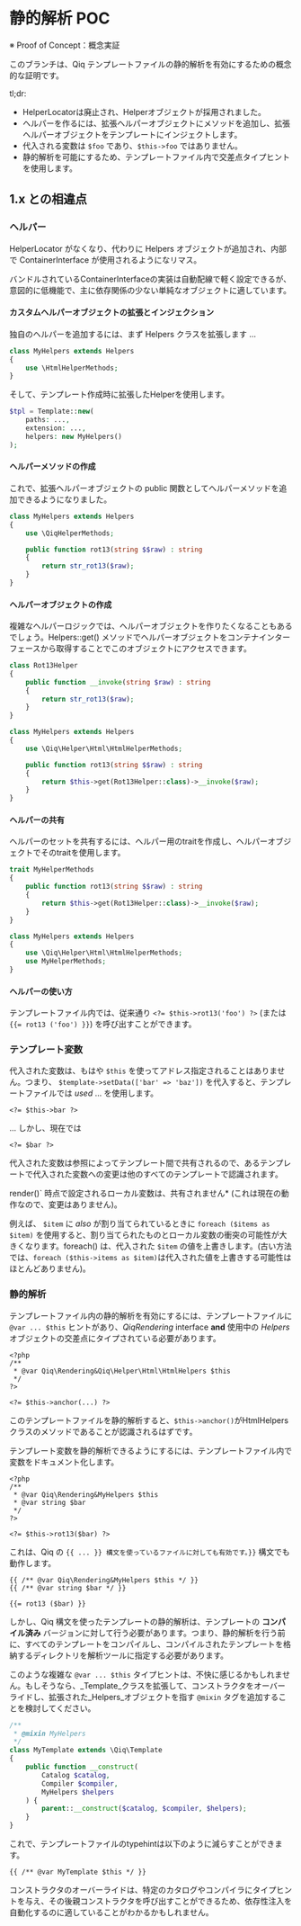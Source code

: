 # 静的解析 POC

※ Proof of Concept：概念実証

このブランチは、Qiq テンプレートファイルの静的解析を有効にするための概念的な証明です。

tl;dr:

- HelperLocatorは廃止され、Helperオブジェクトが採用されました。
- ヘルパーを作るには、拡張ヘルパーオブジェクトにメソッドを追加し、拡張ヘルパーオブジェクトをテンプレートにインジェクトします。
- 代入される変数は `$foo` であり、`$this->foo` ではありません。
- 静的解析を可能にするため、テンプレートファイル内で交差点タイプヒントを使用します。

## 1.x との相違点

### ヘルパー

HelperLocator がなくなり、代わりに Helpers オブジェクトが追加され、内部で ContainerInterface が使用されるようになリマス。

バンドルされているContainerInterfaceの実装は自動配線で軽く設定できるが、意図的に低機能で、主に依存関係の少ない単純なオブジェクトに適しています。

#### カスタムヘルパーオブジェクトの拡張とインジェクション

独自のヘルパーを追加するには、まず Helpers クラスを拡張します ...

```php
class MyHelpers extends Helpers
{
    use \HtmlHelperMethods;
}
```

そして、テンプレート作成時に拡張したHelperを使用します。

```php
$tpl = Template::new(
    paths: ...,
    extension: ...,
    helpers: new MyHelpers()
);
```

#### ヘルパーメソッドの作成

これで、拡張ヘルパーオブジェクトの public 関数としてヘルパーメソッドを追加できるようになりました。

```php
class MyHelpers extends Helpers
{
    use \QiqHelperMethods;

    public function rot13(string $$raw) : string
    {
        return str_rot13($raw);
    }
}
```

#### ヘルパーオブジェクトの作成

複雑なヘルパーロジックでは、ヘルパーオブジェクトを作りたくなることもあるでしょう。Helpers::get() メソッドでヘルパーオブジェクトをコンテナインターフェースから取得することでこのオブジェクトにアクセスできます。

```php
class Rot13Helper
{
    public function __invoke(string $raw) : string
    {
        return str_rot13($raw);
    }
}

class MyHelpers extends Helpers
{
    use \Qiq\Helper\Html\HtmlHelperMethods;

    public function rot13(string $$raw) : string
    {
        return $this->get(Rot13Helper::class)->__invoke($raw);
    }
}
```

#### ヘルパーの共有

ヘルパーのセットを共有するには、ヘルパー用のtraitを作成し、ヘルパーオブジェクトでそのtraitを使用します。

```php
trait MyHelperMethods
{
    public function rot13(string $$raw) : string
    {
        return $this->get(Rot13Helper::class)->__invoke($raw);
    }
}

class MyHelpers extends Helpers
{
    use \Qiq\Helper\Html\HtmlHelperMethods;
    use MyHelperMethods;
}
```

#### ヘルパーの使い方

テンプレートファイル内では、従来通り `<?= $this->rot13('foo') ?>` (または `{{= rot13 ('foo') }}`) を呼び出すことができます。


### テンプレート変数

代入された変数は、もはや `$this` を使ってアドレス指定されることはありません。つまり、 `$template->setData(['bar' => 'baz'])` を代入すると、テンプレートファイルでは *used* ... を使用します。

```html+php
<?= $this->bar ?>
```

... しかし、現在では

```html+php
<?= $bar ?>
```

代入された変数は参照によってテンプレート間で共有されるので、あるテンプレートで代入された変数への変更は他のすべてのテンプレートで認識されます。

render()` 時点で設定されるローカル変数は、共有されません* (これは現在の動作なので、変更はありません)。

例えば、 `$item` に *also* が割り当てられているときに `foreach ($items as $item)` を使用すると、割り当てられたものとローカル変数の衝突の可能性が大きくなります。foreach() は、代入された `$item` の値を上書きします。(古い方法では、`foreach ($this->items as $item)`は代入された値を上書きする可能性はほとんどありません)。


### 静的解析

テンプレートファイル内の静的解析を有効にするには、テンプレートファイルに `@var ... $this` ヒントがあり、_QiqRendering_ interface **and** 使用中の _Helpers_ オブジェクトの交差点にタイプされている必要があります。

```html+php
<?php
/**
 * @var Qiq\Rendering&Qiq\Helper\Html\HtmlHelpers $this
 */
?>

<?= $this->anchor(...) ?>
```

このテンプレートファイルを静的解析すると、`$this->anchor()`がHtmlHelpersクラスのメソッドであることが認識されるはずです。

テンプレート変数を静的解析できるようにするには、テンプレートファイル内で変数をドキュメント化します。

```html+php
<?php
/**
 * @var Qiq\Rendering&MyHelpers $this
 * @var string $bar
 */
?>

<?= $this->rot13($bar) ?>
```

これは、Qiq の `{{ ... }} 構文を使っているファイルに対しても有効です。}}` 構文でも動作します。

```qiq
{{ /** @var Qiq\Rendering&MyHelpers $this */ }}
{{ /** @var string $bar */ }}

{{= rot13 ($bar) }}
```

しかし、Qiq 構文を使ったテンプレートの静的解析は、テンプレートの **コンパイル済み** バージョンに対して行う必要があります。つまり、静的解析を行う前に、すべてのテンプレートをコンパイルし、コンパイルされたテンプレートを格納するディレクトリを解析ツールに指定する必要があります。

このような複雑な `@var ... $this` タイプヒントは、不快に感じるかもしれません。もしそうなら、_Template_クラスを拡張して、コンストラクタをオーバーライドし、拡張された_Helpers_オブジェクトを指す `@mixin` タグを追加することを検討してください。

```php
/**
 * @mixin MyHelpers
 */
class MyTemplate extends \Qiq\Template
{
    public function __construct(
        Catalog $catalog,
        Compiler $compiler,
        MyHelpers $helpers
    ) {
        parent::__construct($catalog, $compiler, $helpers);
    }
}
```

これで、テンプレートファイルのtypehintは以下のように減らすことができます。

```qiq
{{ /** @var MyTemplate $this */ }}
```

コンストラクタのオーバーライドは、特定のカタログやコンパイラにタイプヒントを与え、その後親コンストラクタを呼び出すことができるため、依存性注入を自動化するのに適していることがわかるかもしれません。
